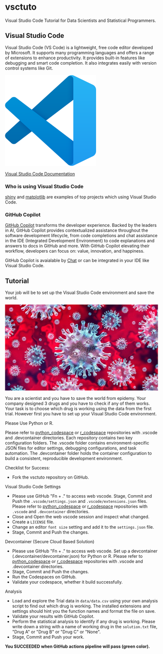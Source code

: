 # vsctuto

Visual Studio Code Tutorial for Data Scientists and Statistical Programmers.

## Visual Studio Code

Visual Studio Code (VS Code) is a lightweight, free code editor developed by Microsoft. It supports many programming languages and offers a range of extensions to enhance productivity. It provides built-in features like debugging and smart code completion. It also integrates easily with version control systems like Git.

<a href="https://code.visualstudio.com/docs"><img src="img/vscode.png" alt="Visual Studio Code Logo" height="300px" width="auto"></a>

[Visual Studio Code Documentation](https://code.visualstudio.com/docs)

### Who is using Visual Studio Code

[shiny](https://github.com/rstudio/shiny) and [matplotlib](https://github.com/matplotlib/matplotlib) are examples of top projects which using Visual Studio Code.

### GitHub Copilot

[GitHub Copilot](https://github.com/features/copilot) transforms the developer experience. Backed by the leaders in AI, GitHub Copilot provides contextualized assistance throughout the software development lifecycle, from code completions and chat assistance in the IDE (Integrated Development Environment) to code explanations and answers to docs in GitHub and more. With GitHub Copilot elevating their workflow, developers can focus on: value, innovation, and happiness.

GitHub Copilot is avaialable by [Chat](https://github.com/copilot) or can be integrated in your IDE like Visual Studio Code.

## Tutorial

Your job will be to set up the Visual Studio Code environment and save the world.

![Source: Springer Nature](img/virus.png)

You are a scientist and you have to save the world from epidemy.
Your company designed 3 drugs and you have to check if any of them works.
Your task is to choose which drug is working using the data from the first trial.
However first you have to set up your Visual Studio Code environment.

Please Use Python or R.

Please refer to [python_codespace](https://www.github.com/polkas/python_codespace) or [r_codespace](https://www.github.com/polkas/r_codespace) repositories with .vscode and .devcontainer directories. Each repository contains two key configuration folders. The .vscode folder contains environment-specific JSON files for editor settings, debugging configurations, and task automation. The .devcontainer folder holds the container configuration to build a consistent, reproducible development environment.

Checklist for Success:

* Fork the vsctuto repository on GitHub.

Visual Studio Code Settings

* Please use GitHub "Fn + ." to access web vscode. Stage, Commit and Push the `.vscode/settings.json` and `.vscode/extensions.json` files. Please refer to [python_codespace](https://www.github.com/polkas/python_codespace) or [r_codespace](https://www.github.com/polkas/r_codespace) repositories with `.vscode` and `.devcontainer` directories.
* Close and Open the web vscode session and inspect what changed.
* Create a `LICENSE` file.
* Change an editor `font size` setting and add it to the `settings.json` file. 
* Stage, Commit and Push the changes.


Devcontainer (Secure Cloud Based Solution)

* Please use GitHub "Fn + ." to access web vscode. Set up a devcontainer (.devcontainer/devcontainer.json) for Python or R. Please refer to [python_codespace](https://www.github.com/polkas/python_codespace) or [r_codespace](https://www.github.com/polkas/r_codespace) repositories with .vscode and .devcontainer directories.
* Stage, Commit and Push the changes.
* Run the Codespaces on GitHub.
* Validate your codespace, whether it build successfully.

Analysis

* Load and explore the Trial data in `data/data.csv` using your own analysis script to find out which drug is working. The installed extensions and settings should hint you the function names and format the file on save.
* Validate your results with GitHub Copilot.
* Perform the statistical analysis to identify if any drug is working. Please write down a string with a name of working drug in the `solution.txt` file, "Drug A" or "Drug B" or "Drug C" or "None".
* Stage, Commit and Push your work.

**You SUCCEEDED when GitHub actions pipeline will pass (green color).**



